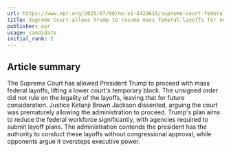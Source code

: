 ```yaml
---
url: https://www.npr.org/2025/07/08/nx-s1-5429615/supreme-court-federal-rifs
title: Supreme Court allows Trump to resume mass federal layoffs for now
publisher: npr
usage: candidate
initial_rank: 2
---
```

## Article summary
The Supreme Court has allowed President Trump to proceed with mass federal layoffs, lifting a lower court's temporary block. The unsigned order did not rule on the legality of the layoffs, leaving that for future consideration. Justice Ketanji Brown Jackson dissented, arguing the court was prematurely allowing the administration to proceed. Trump's plan aims to reduce the federal workforce significantly, with agencies required to submit layoff plans. The administration contends the president has the authority to conduct these layoffs without congressional approval, while opponents argue it oversteps executive power.
